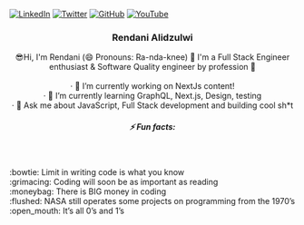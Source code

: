 [![LinkedIn][linkedin-shield]](https://www.linkedin.com/in/rendani-alidzulwi/)
[![Twitter][twitter-shield]](https://twitter.com/blckink_za)
[![GitHub][github-shield]](https://github.com/Rendani-Ally)
[![YouTube][youtube-shield]](https://www.youtube.com/channel/UClTqKk9kS0yb2eo7YCYqKNQ)


<p align="center">
  <a href="https://github.com/ThemeQuest/specs-on-website">
    <!-- <img src="src/assets/logo.png" alt="Logo" width="80" height="80"> -->
  </a>

  <h3 align="center">Rendani Alidzulwi</h3>

  <p align="center">
    😎Hi, I'm Rendani (😄 Pronouns: Ra-nda-knee) 👋 I'm a Full Stack Engineer enthusiast & Software Quality engineer by profession 🌱
    <br />
    <br />·
    🔭 I’m currently working on NextJs content!
    <br/>
    ·
    🌱 I’m currently learning GraphQL, Next.js, Design, testing
    <br/>
    ·
    💬 Ask me about JavaScript, Full Stack development and building cool sh*t
  </p>
  <p align="center">
  <h5 align="center">⚡ Fun facts: </h5>
    <br />
    <br />
    :bowtie: Limit in writing code is what you know
    <br />
    :grimacing: Coding will soon be as important as reading
    <br />
    :moneybag: There is BIG money in coding
    <br />
    :flushed: NASA still operates some projects on programming from the 1970’s
   <br />
    :open_mouth: It’s all 0’s and 1’s
    <br />
  </p>
</p>


<!-- MARKDOWN LINKS & IMAGES -->
<!-- https://www.markdownguide.org/basic-syntax/#reference-style-links -->
[linkedin-shield]: https://img.shields.io/badge/-LinkedIn-black.svg?style=for-the-badge&logo=linkedin&colorB=555
[twitter-shield]: https://img.shields.io/badge/-Twitter-black.svg?style=for-the-badge&logo=twitter&colorB=555
[github-shield]: https://img.shields.io/badge/-GitHub-black.svg?style=for-the-badge&logo=github&colorB=555
[youtube-shield]: https://img.shields.io/badge/-YouTube-black.svg?style=for-the-badge&logo=youtube&colorB=555
